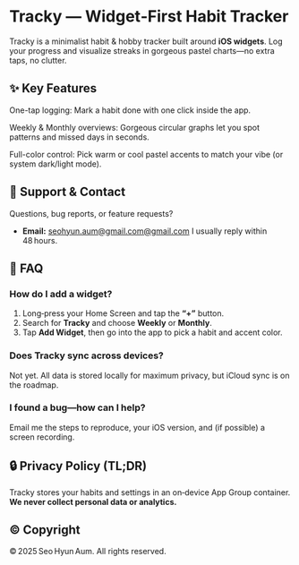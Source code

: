 # Tracky — Widget‑First Habit Tracker

Tracky is a minimalist habit & hobby tracker built around **iOS widgets**. Log your progress and visualize streaks in gorgeous pastel charts—no extra taps, no clutter.

## ✨ Key Features

One-tap logging: Mark a habit done with one click inside the app.

Weekly & Monthly overviews: Gorgeous circular graphs let you spot patterns and missed days in seconds.

Full-color control: Pick warm or cool pastel accents to match your vibe (or system dark/light mode).


## 💌 Support & Contact

Questions, bug reports, or feature requests?

* **Email:** [seohyun.aum@gmail.com@gmail.com](mailto:seohyun.aum@gmail.com)
  I usually reply within 48 hours.

## 📄 FAQ

### How do I add a widget?

1. Long‑press your Home Screen and tap the **“+”** button.
2. Search for **Tracky** and choose **Weekly** or **Monthly**.
3. Tap **Add Widget**, then go into the app to pick a habit and accent color.

### Does Tracky sync across devices?

Not yet. All data is stored locally for maximum privacy, but iCloud sync is on the roadmap.

### I found a bug—how can I help?

Email me the steps to reproduce, your iOS version, and (if possible) a screen recording.

## 🔒 Privacy Policy (TL;DR)

Tracky stores your habits and settings in an on‑device App Group container. **We never collect personal data or analytics.**

## © Copyright

© 2025 Seo Hyun Aum. All rights reserved. 
